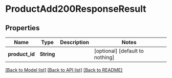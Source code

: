 # ProductAdd200ResponseResult


## Properties
Name | Type | Description | Notes
------------ | ------------- | ------------- | -------------
**product_id** | **String** |  | [optional] [default to nothing]


[[Back to Model list]](../README.md#models) [[Back to API list]](../README.md#api-endpoints) [[Back to README]](../README.md)


